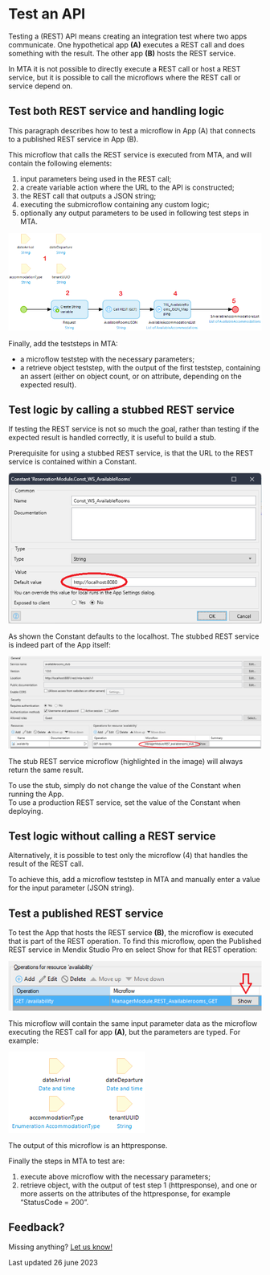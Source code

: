 # Test an API

Testing a (REST) API means creating an integration test where two apps communicate. One hypothetical app **(A)** executes a REST call and does something with the result. The other app **(B)** hosts the REST service. 

In MTA it is not possible to directly execute a REST call or host a REST service, but it is possible to call the microflows where the REST call or service depend on. 


## Test both REST service and handling logic

This paragraph describes how to test a microflow in App (A) that connects to a published REST service in App (B).

This microflow that calls the REST service is executed from MTA, and will contain the following elements:
1. input parameters being used in the REST call;
2. a create variable action where the URL to the API is constructed;
3. the REST call that outputs a JSON string;
4. executing the submicroflow containing any custom logic;
5. optionally any output parameters to be used in following test steps in MTA.

![Microflow with REST call](images/microflow-with-rest-call.png)

Finally, add the teststeps in MTA:
- a microflow teststep with the necessary parameters;
- a retrieve object teststep, with the output of the first teststep, containing an assert (either on object count, or on attribute, depending on the expected result).

## Test logic by calling a stubbed REST service

If testing the REST service is not so much the goal, rather than testing if the expected result is handled correctly, it is useful to build a stub. 

Prerequisite for using a stubbed REST service, is that the URL to the REST service is contained within a Constant.

![Constant for REST service URL](test-api-constant.png)

As shown the Constant defaults to the localhost. The stubbed REST service is indeed part of the App itself:

![Test API localhost](test-api-localhost.png)

The stub REST service microflow (highlighted in the image) will always return the same result.

To use the stub, simply do not change the value of the Constant when running the App.<br/>
To use a production REST service, set the value of the Constant when deploying.


## Test logic without calling a REST service

Alternatively, it is possible to test only the microflow (4) that handles the result of the REST call.

To achieve this, add a microflow teststep in MTA and manually enter a value for the input parameter (JSON string).


## Test a published REST service 

To test the App that hosts the REST service **(B)**, the microflow is executed that is part of the REST operation. 
To find this microflow, open the Published REST service in Mendix Studio Pro en select Show for that REST operation:

![REST call](images/rest-call-details.png)

This microflow will contain the same input parameter data as the microflow executing the REST call for app **(A)**, but the parameters are typed. For example:

![Microflow parameters](images/microflow-parameters.png)

The output of this microflow is an httpresponse.

Finally the steps in MTA to test are:
1. execute above microflow with the necessary parameters;
2. retrieve object, with the output of test step 1 (httpresponse), and one or more asserts on the attributes of the httpresponse, for example “StatusCode = 200”.

## Feedback?
Missing anything? [Let us know!](mailto:support@menditect.com)

Last updated 26 june 2023